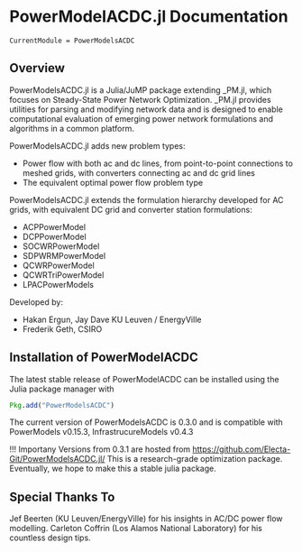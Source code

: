 # PowerModelACDC.jl Documentation

```@meta
CurrentModule = PowerModelsACDC
```

## Overview

PowerModelsACDC.jl is a Julia/JuMP package extending _PM.jl, which focuses on Steady-State Power Network Optimization. _PM.jl provides utilities for parsing and modifying network data and is designed to enable computational evaluation of emerging power network formulations and algorithms in a common platform.

PowerModelsACDC.jl adds new problem types:
- Power flow with both ac and dc lines, from point-to-point connections to meshed grids, with converters connecting ac and dc grid lines
- The equivalent optimal power flow problem type

PowerModelsACDC.jl extends the formulation hierarchy developed for AC grids, with equivalent DC grid and converter station formulations:
- ACPPowerModel
- DCPPowerModel
- SOCWRPowerModel
- SDPWRMPowerModel
- QCWRPowerModel
- QCWRTriPowerModel
- LPACPowerModels

Developed by:
- Hakan Ergun, Jay Dave KU Leuven / EnergyVille
- Frederik Geth, CSIRO


## Installation of PowerModelACDC

The latest stable release of PowerModelACDC can be installed using the Julia package manager with

```julia
Pkg.add("PowerModelsACDC")
```
The current version of PowerModelsACDC is 0.3.0 and is compatible with PowerModels v0.15.3, InfrastrucureModels v0.4.3


!!! Importany
    Versions from 0.3.1 are hosted from https://github.com/Electa-Git/PowerModelsACDC.jl/
    This is a research-grade optimization package. Eventually, we hope to make this a
    stable julia package.


## Special Thanks To
Jef Beerten (KU Leuven/EnergyVille) for his insights in AC/DC power flow modelling.
Carleton Coffrin (Los Alamos National Laboratory) for his countless design tips.  
